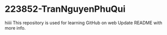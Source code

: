 # 223852-TranNguyenPhuQui
hiiii
This repository is used for learning GitHub on web 
Update README with more info.
